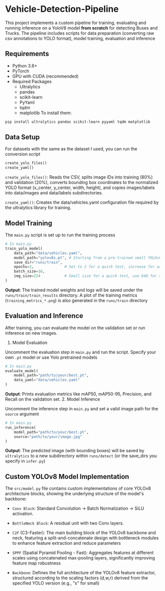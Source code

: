 # Vehicle-Detection-Pipeline
This project implements a custom pipeline for training, evaluating and running inference on a YoloV8 model **from scratch** for detecting Buses and Trucks. The pipeline includes scripts for data preparation (converting raw csv annotations to YOLO format), model training, evaluation and inference


## Requirements
* Python 3.8+
* PyTorch
* GPU with CUDA (recommended)
* Required Packages
    * Ultralytics
    * pandas
    * scikit-learn
    * PyYaml
    * tqdm
    * matplotlib
To install them:

```bash
pip install ultralytics pandas scikit-learn pyyaml tqdm matplotlib
```

## Data Setup

For datasets with the same as the dataset I used, you can run the conversion script

```python
create_yolo_files()
create_yaml()
```

```create_yolo_files()```: Reads the CSV, splits image IDs into training (80%) and validation (20%), converts bounding box coordinates to the normalized YOLO format (x_center, y_center, width, height), and copies images/labels into data/images and data/labels subdirectories.

```create_yaml()```: Creates the data/vehicles.yaml configuration file required by the ultralytics library for training.

## Model Training
The ```main.py``` script is set up to run the training process

```python
# In main.py
train_yolo_model(
    data_path="data/vehicles.yaml",
    model_path="yolov8s.pt", # Starting from a pre-trained small YOLOv8 model
    save_dir="runs/train",
    epochs=2,              # Set to 2 for a quick test, increase for actual training
    batch_size=16,
    img_size=224           # Small size for a quick test, use 640 for standard training
)
```

**Output**: The trained model weights and logs will be saved under the ```runs/train/train_results``` directory. A plot of the training metrics (```training_metrics_*.png```) is also generated in the ```runs/train``` directory

## Evaluation and Inference

After training, you can evaluate the model on the validation set or run inference on new images.

1. Model Evaluation

Uncomment the evaluation step in ```main.py``` and run the script. Specify your own ```.pt``` model or use Yolo pretrained models

```python
# In main.py
evaluate_model(
    model_path="path/to/your/best.pt",
    data_yaml="data/vehicles.yaml"
)
```

**Output**: Prints evaluation metrics like mAP50, mAP50-95, Precision, and Recall on the validation set.
2. Model Inference

Uncomment the inference step in ```main.py``` and set a valid image path for the ```source``` argument

```python
# In main.py
run_inference(
    model_path="path/to/your/best.pt",
    source="path/to/your/image.jpg"
)
```

**Output**: The predicted image (with bounding boxes) will be saved by ```ultralytics``` to a new subdirectory within ```runs/detect``` (or the save_dirs you specify in ```infer.py```)

## Custom YOLOv8 Model Implementation

The ```src/model.py``` file contains custom implementations of core YOLOv8 architecture blocks, showing the underlying structure of the model's backbone:

* ```Conv Block```: Standard Convolution → Batch Normalization → SiLU activation.

* ```BottleNeck Block```: A residual unit with two Conv layers.

* ```C2F``` (C3-Faster): The main building block of the YOLOv8 backbone and neck, featuring a split-and-concatenate design with bottleneck modules to enhance feature extraction and reduce parameters

* ```SPPF``` (Spatial Pyramid Pooling - Fast): Aggregates features at different scales using concatenated max-pooling layers, significantly improving feature map robustness

* ```Backbone```: Defines the full architecture of the YOLOv8 feature extractor, structured according to the scaling factors (d,w,r) derived from the specified YOLO version (e.g., "s" for small)